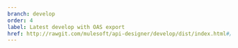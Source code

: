```yaml
---
branch: develop
order: 4
label: Latest develop with OAS export
href: http://rawgit.com/mulesoft/api-designer/develop/dist/index.html#/?xDisableProxy=true&xOasExport=true
---
```

